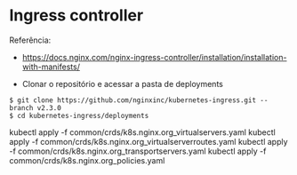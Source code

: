 # Ingress controller

Referência: 
- https://docs.nginx.com/nginx-ingress-controller/installation/installation-with-manifests/

- Clonar o repositório e acessar a pasta de deployments

```shell
$ git clone https://github.com/nginxinc/kubernetes-ingress.git --branch v2.3.0
$ cd kubernetes-ingress/deployments
```

kubectl apply -f common/crds/k8s.nginx.org_virtualservers.yaml
kubectl apply -f common/crds/k8s.nginx.org_virtualserverroutes.yaml
kubectl apply -f common/crds/k8s.nginx.org_transportservers.yaml
kubectl apply -f common/crds/k8s.nginx.org_policies.yaml

